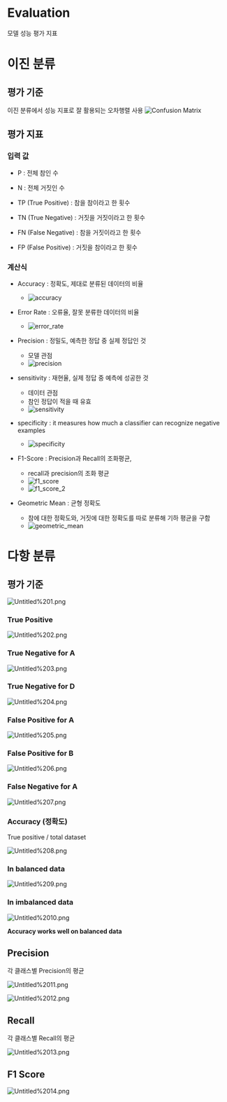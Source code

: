 # Evaluation
모델 성능 평가 지표

# 이진 분류
## 평가 기준
이진 분류에서 성능 지표로 잘 활용되는 오차행렬 사용
![Confusion Matrix](https://mblogthumb-phinf.pstatic.net/MjAyMDAzMTFfMjkx/MDAxNTgzOTMwMjg5OTI2.1ts9m6PERRJOig-RcWnEa08vXXZG64NdemSOP9A-LGwg.s5mg0HnuqqHurnK0FZ3YBkqUfpW0r9EjTLqDhNYaE0cg.PNG.owl6615/confusion.png?type=w800)

## 평가 지표
### 입력 값
- P : 전체 참인 수
- N : 전체 거짓인 수

- TP (True Positive) : 참을 참이라고 한 횟수
- TN (True Negative) : 거짓을 거짓이라고 한 횟수  
- FN (False Negative) : 참을 거짓이라고 한 횟수  
- FP (False Positive) : 거짓을 참이라고 한 횟수  

### 계산식
- Accuracy : 정확도, 제대로 분류된 데이터의 비율 
  - ![accuracy](expression/binary_classification/accuracy.gif)  
  

- Error Rate : 오류율, 잘못 분류한 데이터의 비율 
  - ![error_rate](expression/binary_classification/error_rate.gif)  
  

- Precision : 정밀도, 예측한 정답 중 실제 정답인 것
  - 모델 관점
  - ![precision](expression/binary_classification/precision.gif)  
  

- sensitivity : 재현율, 실제 정답 중 예측에 성공한 것 
  - 데이터 관점
  - 참인 정답이 적을 때 유효
  - ![sensitivity](expression/binary_classification/sensitivity.gif)

- specificity : it measures how much a classifier can recognize negative examples
  - ![specificity](expression/binary_classification/specificity.gif)

- F1-Score : Precision과 Recall의 조화평균, 
  - recall과 precision의 조화 평균
  - ![f1_score](expression/binary_classification/f1_score.gif)
  - ![f1_score_2](expression/binary_classification/f1_score_2.gif)  
  

- Geometric Mean : 균형 정확도
  - 참에 대한 정확도와, 거짓에 대한 정확도를 따로 분류해 기하 평균을 구함 
  - ![geometric_mean](expression/binary_classification/geometric_mean.gif)  
  
# 다항 분류
## 평가 기준

![Untitled%201.png](expression/multinomial_classification/Untitled%201.png)

### True Positive

![Untitled%202.png](expression/multinomial_classification/Untitled%202.png)

### True Negative for A

![Untitled%203.png](expression/multinomial_classification/Untitled%203.png)

### True Negative for D

![Untitled%204.png](expression/multinomial_classification/Untitled%204.png)

### False Positive for A

![Untitled%205.png](expression/multinomial_classification/Untitled%205.png)

### False Positive for B

![Untitled%206.png](expression/multinomial_classification/Untitled%206.png)

### False Negative for A

![Untitled%207.png](expression/multinomial_classification/Untitled%207.png)

### Accuracy (정확도)

True positive / total dataset

![Untitled%208.png](expression/multinomial_classification/Untitled%208.png)

### In balanced data

![Untitled%209.png](expression/multinomial_classification/Untitled%209.png)

### In imbalanced data

![Untitled%2010.png](expression/multinomial_classification/Untitled%2010.png)

**Accuracy works well on balanced data**

## Precision

각 클래스별 Precision의 평균

![Untitled%2011.png](expression/multinomial_classification/Untitled%2011.png)

![Untitled%2012.png](expression/multinomial_classification/Untitled%2012.png)

## Recall

각 클래스별 Recall의 평균

![Untitled%2013.png](expression/multinomial_classification/Untitled%2013.png)

## F1 Score

![Untitled%2014.png](expression/multinomial_classification/Untitled%2014.png)